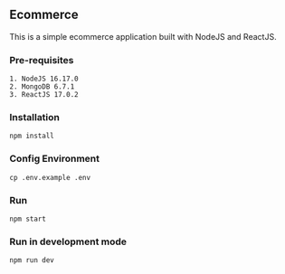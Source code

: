 ## Ecommerce

This is a simple ecommerce application built with NodeJS and ReactJS.

### Pre-requisites
````
1. NodeJS 16.17.0
2. MongoDB 6.7.1
3. ReactJS 17.0.2
````
### Installation

````
npm install
````

### Config Environment

````
cp .env.example .env
````

### Run

````
npm start
````

### Run in development mode

````
npm run dev
````